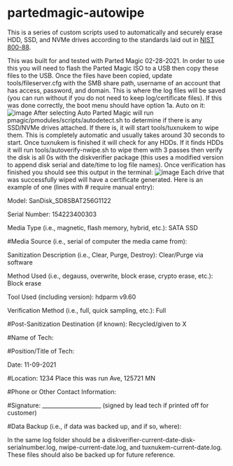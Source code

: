 # partedmagic-autowipe
This is a series of custom scripts used to automatically and securely erase HDD, SSD, and NVMe drives according to the standards laid out in [NIST 800-88](https://nvlpubs.nist.gov/nistpubs/SpecialPublications/NIST.SP.800-88r1.pdf).

This was built for and tested with Parted Magic 02-28-2021. In order to use this you will need to flash the Parted Magic ISO to a USB then copy these files to the USB. Once the files have been copied, update tools/fileserver.cfg with the SMB share path, username of an account that has access, password, and domain. This is where the log files will be saved (you can run without if you do not need to keep log/certificate files). If this was done correctly, the boot menu should have option 1a. Auto on it:
![image](https://user-images.githubusercontent.com/92932337/141137780-346e2ab9-5d46-469f-b88d-abd57ee5f6ef.png)
After selecting Auto Parted Magic will run pmagic/pmodules/scripts/autodetect.sh to determine if there is any SSD/NVMe drives attached. If there is, it will start tools/tuxnukem to wipe them. This is completely automatic and usually takes around 30 seconds to start. Once tuxnukem is finished it will check for any HDDs. If it finds HDDs it will run tools/autoverify-nwipe.sh to wipe them with 3 passes then verify the disk is all 0s with the diskverifier package (this uses a modified version to append disk serial and date/time to log file names). Once verification has finished you should see this output in the terminal:
![image](https://user-images.githubusercontent.com/92932337/141139245-95e382aa-93f2-4a6f-8452-139772419849.png)
Each drive that was successfully wiped will have a certificate generated. Here is an example of one (lines with # require manual entry):

Model: SanDisk_SD8SBAT256G1122

Serial Number: 154223400303

Media Type (i.e., magnetic, flash memory, hybrid, etc.): SATA SSD

#Media Source (i.e., serial of computer the media came from): 

Sanitization Description (i.e., Clear, Purge, Destroy): Clear/Purge via software

Method Used (i.e., degauss, overwrite, block erase, crypto erase, etc.): Block erase

Tool Used (including version): hdparm v9.60

Verification Method (i.e., full, quick sampling, etc.): Full

#Post-Sanitization Destination (if known): Recycled/given to X

#Name of Tech: 

#Position/Title of Tech: 

Date: 11-09-2021

#Location: 1234 Place this was run Ave, 125721 MN

#Phone or Other Contact Information: 

#Signature: _____________________ (signed by lead tech if printed off for customer)

#Data Backup (i.e., if data was backed up, and if so, where): 

In the same log folder should be a diskverifier-current-date-disk-serialnumber.log, nwipe-current-date.log, and tuxnukem-current-date.log. These files should also be backed up for future reference.
